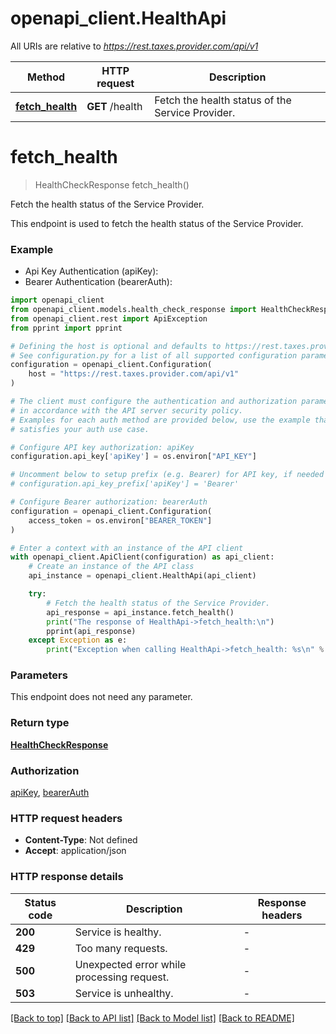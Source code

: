 # openapi_client.HealthApi

All URIs are relative to *https://rest.taxes.provider.com/api/v1*

Method | HTTP request | Description
------------- | ------------- | -------------
[**fetch_health**](HealthApi.md#fetch_health) | **GET** /health | Fetch the health status of the Service Provider.


# **fetch_health**
> HealthCheckResponse fetch_health()

Fetch the health status of the Service Provider.

This endpoint is used to fetch the health status of the Service Provider.

### Example

* Api Key Authentication (apiKey):
* Bearer Authentication (bearerAuth):

```python
import openapi_client
from openapi_client.models.health_check_response import HealthCheckResponse
from openapi_client.rest import ApiException
from pprint import pprint

# Defining the host is optional and defaults to https://rest.taxes.provider.com/api/v1
# See configuration.py for a list of all supported configuration parameters.
configuration = openapi_client.Configuration(
    host = "https://rest.taxes.provider.com/api/v1"
)

# The client must configure the authentication and authorization parameters
# in accordance with the API server security policy.
# Examples for each auth method are provided below, use the example that
# satisfies your auth use case.

# Configure API key authorization: apiKey
configuration.api_key['apiKey'] = os.environ["API_KEY"]

# Uncomment below to setup prefix (e.g. Bearer) for API key, if needed
# configuration.api_key_prefix['apiKey'] = 'Bearer'

# Configure Bearer authorization: bearerAuth
configuration = openapi_client.Configuration(
    access_token = os.environ["BEARER_TOKEN"]
)

# Enter a context with an instance of the API client
with openapi_client.ApiClient(configuration) as api_client:
    # Create an instance of the API class
    api_instance = openapi_client.HealthApi(api_client)

    try:
        # Fetch the health status of the Service Provider.
        api_response = api_instance.fetch_health()
        print("The response of HealthApi->fetch_health:\n")
        pprint(api_response)
    except Exception as e:
        print("Exception when calling HealthApi->fetch_health: %s\n" % e)
```



### Parameters

This endpoint does not need any parameter.

### Return type

[**HealthCheckResponse**](HealthCheckResponse.md)

### Authorization

[apiKey](../README.md#apiKey), [bearerAuth](../README.md#bearerAuth)

### HTTP request headers

 - **Content-Type**: Not defined
 - **Accept**: application/json

### HTTP response details

| Status code | Description | Response headers |
|-------------|-------------|------------------|
**200** | Service is healthy. |  -  |
**429** | Too many requests. |  -  |
**500** | Unexpected error while processing request. |  -  |
**503** | Service is unhealthy. |  -  |

[[Back to top]](#) [[Back to API list]](../README.md#documentation-for-api-endpoints) [[Back to Model list]](../README.md#documentation-for-models) [[Back to README]](../README.md)

